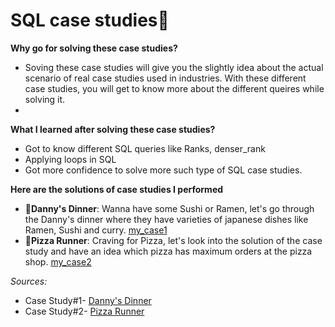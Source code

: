 # SQL case studies📜
**Why go for solving these case studies?**
- Soving these case studies will give you the slightly idea about the actual scenario of real case studies used in industries. With these different case studies, you will get to know more about the different queires while solving it.
- 
**What I learned after solving these case studies?** 
- Got to know different SQL queries like Ranks, denser_rank
- Applying loops in SQL
- Got more confidence to solve more such type of SQL case studies.

**Here are the solutions of case studies I performed** 
- 🍣**Danny's Dinner**: Wanna have some Sushi or Ramen, let's go through the Danny's dinner where they have varieties of japanese dishes like Ramen, Sushi and curry.  [my_case1](https://github.com/Anjali-DA/MySQL-Case-study/blob/main/case%20study%231-Danny's%20dinner/Solution.md)
- 🍕**Pizza Runner**: Craving for Pizza, let's look into the solution of the case study and have an idea which pizza has maximum orders at the pizza shop. [my_case2](https://github.com/Anjali-DA/MySQL-Case-study/tree/main/case%20study%232-Pizza%20runner)

*Sources:*
- Case Study#1- [Danny's Dinner](https://8weeksqlchallenge.com/case-study-1/)
- Case Study#2- [Pizza Runner](https://8weeksqlchallenge.com/case-study-2/)
